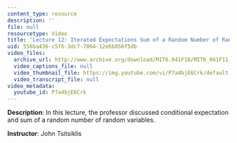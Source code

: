```yaml
---
content_type: resource
description: ''
file: null
resourcetype: Video
title: 'Lecture 12: Iterated Expectations Sum of a Random Number of Random variables'
uid: 556ba436-c5f6-3dc7-7864-12e6b856f5db
video_files:
  archive_url: http://www.archive.org/download/MIT6.041F10/MIT6_041F11_lec12_300k.mp4
  video_captions_file: null
  video_thumbnail_file: https://img.youtube.com/vi/P7a4bjE6Crk/default.jpg
  video_transcript_file: null
video_metadata:
  youtube_id: P7a4bjE6Crk
---
```


**Description**: In this lecture, the professor discussed conditional expectation and sum of a random number of random variables.

**Instructor**: John Tsitsiklis
